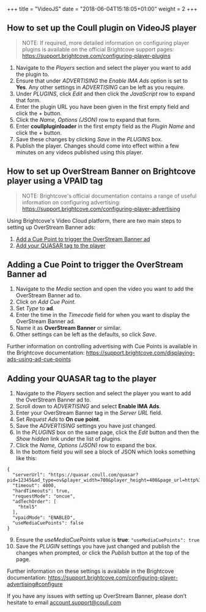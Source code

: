 +++
title = "VideoJS"
date = "2018-06-04T15:18:05+01:00"
weight = 2
+++

## How to set up the Coull plugin on VideoJS player

> NOTE:
> If required, more detailed information on configuring player plugins is available on the official Brightcove support pages: https://support.brightcove.com/configuring-player-plugins

1. Navigate to the *Players* section and select the player you want to add the plugin to.
2. Ensure that under *ADVERTISING* the *Enable IMA Ads* option is set to **Yes**. Any other settings in *ADVERTISING* can be left as you require.
3. Under *PLUGINS*, click *Edit* and then click the *JavaScript* row to expand that form.
4. Enter the plugin URL you have been given in the first empty field and click the *+* button.
5. Click the *Name, Options (JSON)* row to expand that form.
6. Enter **coullpluginloader** in the first empty field as the *Plugin Name* and click the *+* button.
7. Save these changes by clicking *Save* in the *PLUGINS* box.
8. Publish the player. Changes should come into effect within a few minutes on any videos published using this player.

## How to set up OverStream Banner on Brightcove player using a VPAID tag

> NOTE:
> Brightcove's official documentation contains a range of useful information on configuring advertising: https://support.brightcove.com/configuring-player-advertising

Using Brightcove's Video Cloud platform, there are two main steps to setting up
OverStream Banner ads:
1. [Add a Cue Point to trigger the OverStream Banner ad](#adding-a-cue-point-to-trigger-the-overstream-banner-ad)
2. [Add your QUASAR tag to the player](#adding-your-quasar-tag-to-the-player)

## Adding a Cue Point to trigger the OverStream Banner ad
1. Navigate to the *Media* section and open the video you want to add the OverStream Banner ad to.
2. Click on *Add Cue Point*.
3. Set *Type* to **ad**.
4. Enter the time in the *Timecode* field for when you want to display the OverStream Banner ad.
5. Name it as **OverStream Banner** or similar.
6. Other settings can be left as the defaults, so click *Save*.

Further information on controlling advertising with Cue Points is available in the Brightcove documentation: https://support.brightcove.com/displaying-ads-using-ad-cue-points

## Adding your QUASAR tag to the player
1. Navigate to the *Players* section and select the player you want to add the OverStream Banner ad to.
2. Scroll down to *ADVERTISING* and select **Enable IMA Ads**.
3. Enter your OverStream Banner tag in the *Server URL* field.
4. Set *Request Ads* to **On cue point**.
5. Save the *ADVERTISING* settings you have just changed.
6. In the *PLUGINS* box on the same page, click the *Edit* button and then the *Show hidden* link under the list of plugins.
7. Click the *Name, Options (JSON)* row to expand the box.
8. In the bottom field you will see a block of JSON which looks something like this:
~~~
{
  "serverUrl": "https://quasar.coull.com/quasar?pid=12345&ad_type=ov&player_width=700&player_height=400&page_url=http%3A%2F%2Fexample.org%2Fvideo",
  "timeout": 4000,
  "hardTimeouts": true,
  "requestMode": "oncue",
  "adTechOrder": [
    "html5"
  ],
  "vpaidMode": "ENABLED",
  "useMediaCuePoints": false
}
~~~
9. Ensure the *useMediaCuePoints* value is **true**: ```"useMediaCuePoints": true```
10. Save the *PLUGIN* settings you have just changed and publish the changes when prompted, or click the *Publish* button at the top of the page.

Further information on these settings is available in the Brightcove documentation: https://support.brightcove.com/configuring-player-advertising#configure

If you have any issues with setting up OverStream Banner, please don’t hesitate to email account.support@coull.com
